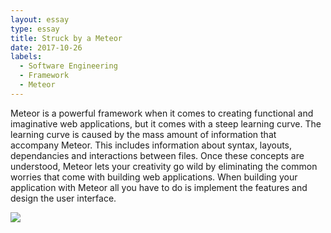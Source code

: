 ```yaml
---
layout: essay
type: essay
title: Struck by a Meteor
date: 2017-10-26
labels:
  - Software Engineering
  - Framework
  - Meteor
---
```



Meteor is a powerful framework when it comes to creating functional and imaginative web applications, but it comes with a steep learning curve. The learning curve is caused by the mass amount of information that accompany Meteor. This includes information about syntax, layouts, dependancies and interactions between files. Once these concepts are understood, Meteor lets your creativity go wild by eliminating the common worries that come with building web applications. When building your application with Meteor all you have to do is implement the features and design the user interface. 

<img class="ui small right floated rounded image" src="https://cubettech.com/wp-content/uploads/2015/10/meteor-icon2.svg">
